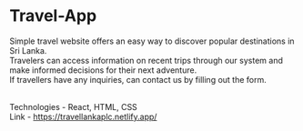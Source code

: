 # Travel-App
Simple travel website offers an easy way to discover popular destinations in Sri Lanka. <br />
Travelers can access information on recent trips through our system and make informed decisions for their next adventure.  <br />
If travellers have any inquiries, can contact us by filling out the form. <br /> <br />

Technologies - React, HTML, CSS <br />
Link - https://travellankaplc.netlify.app/
